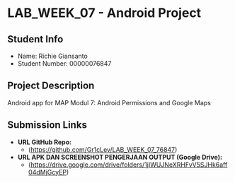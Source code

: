 # LAB_WEEK_07 - Android Project

## Student Info
- Name: Richie Giansanto  
- Student Number: 00000076847  

## Project Description
Android app for MAP Modul 7: Android Permissions and Google Maps

## Submission Links
- **URL GitHub Repo:**
    * (https://github.com/Gr1cLev/LAB_WEEK_07_76847)
- **URL APK DAN SCREENSHOT PENGERJAAN OUTPUT (Google Drive):**
    * (https://drive.google.com/drive/folders/1jIWUJNeXRHFvV5SJHk6aff04dMjGcyEP)
  
